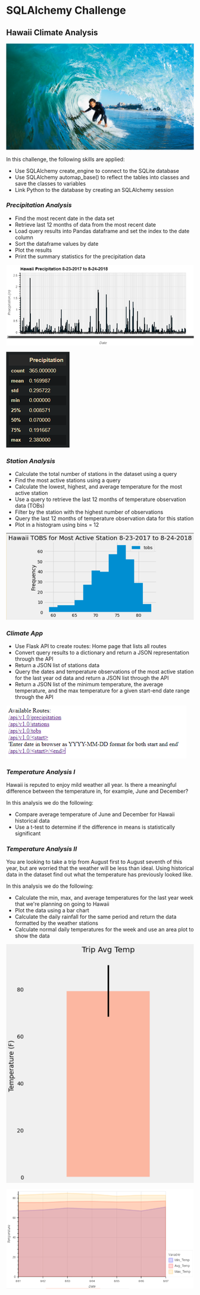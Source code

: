 # SQLAlchemy Challenge

## Hawaii Climate Analysis

![Hawaii_surfing](Images/surfs-up.png)

In this challenge, the following skills are applied:  

* Use SQLAlchemy create_engine to connect to the SQLite database  
* Use SQLAlchemy automap_base() to reflect the tables into classes and save the classes to variables  
* Link Python to the database by creating an SQLAlchemy session  

### *Precipitation Analysis*

* Find the most recent date in the data set  
* Retrieve last 12 months of data from the most recent date  
* Load query results into Pandas dataframe and set the index to the date column  
* Sort the dataframe values by date  
* Plot the results  
* Print the summary statistics for the precipitation data  

![precipitation_data](Images/precipitation.png)

![precipitation_stats](Images/precipitation_summary_statistics.png)

### *Station Analysis*

* Calculate the total number of stations in the dataset using a query  
* Find the most active stations using a query  
* Calculate the lowest, highest, and average temperature for the most active station  
* Use a query to retrieve the last 12 months of temperature observation data (TOBs)  
* Filter by the station with the highest number of observations  
* Query the last 12 months of temperature observation data for this station  
* Plot in a histogram using bins = 12  

![station_histogram](Images/station-histogram.png)

### *Climate App*

* Use Flask API to create routes: Home page that lists all routes  
* Convert query results to a dictionary and return a JSON representation through the API  
* Return a JSON list of stations data  
* Query the dates and temperature observations of the most active station for the last year od data and return a JSON list through the API  
* Return a JSON list of the minimum temperature, the average temperature, and the max temperature for a given start-end date range through the API 

![Flask_API](Images/Flask_API.png)

### *Temperature Analysis I*

Hawaii is reputed to enjoy mild weather all year. Is there a meaningful difference between the temperature in, for example, June and December?  

In this analysis we do the following:  
* Compare average temperature of June and December for Hawaii historical data  
* Use a t-test to determine if the difference in means is statistically significant  

### *Temperature Analysis II*

You are looking to take a trip from August first to August seventh of this year, but are worried that the weather will be less than ideal. Using historical data in the dataset find out what the temperature has previously looked like.

In this analysis we do the following:  
* Calculate the min, max, and average temperatures for the last year week that we're planning on going to Hawaii  
* Plot the data using a bar chart  
* Calculate the daily rainfall for the same period and return the data formatted by the weather stations  
* Calculate normal daily temperatures for the week and use an area plot to show the data  


![temperature](Images/temperature.png)

![daily_normals](Images/daily-normals.png)
